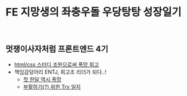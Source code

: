 # FE 지망생의 좌충우돌 우당탕탕 성장일기

<br>

## 멋쟁이사자처럼 프론트엔드 4기

- [html/css 스터디 조원으로써 폭망 회고](https://github.com/kelly121212/TIL/blob/main/LikeLion/html_study_ssul.md)
- 책임감덩어리 ENTJ, 회고조 리더가 되다..!
  - [첫 한달 역시 폭망](https://github.com/kelly121212/TIL/blob/main/LikeLion/review_1.md)
  - [부활하기(?) 위한 Try 일지](https://github.com/kelly121212/TIL/blob/main/LikeLion/review_2.md)

